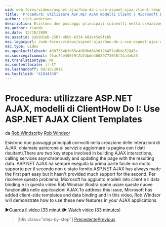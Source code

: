 ```yaml
---
uid: web-forms/videos/aspnet-ajax/how-do-i-use-aspnet-ajax-client-templates
title: 'Procedura: utilizzare ASP.NET AJAX modelli Client | Microsoft Docs'
author: rick-anderson
description: Esistono due passaggi principali coinvolti nella creazione delle interazioni di AJAX, chiamate asincrone ai servizi e aggiornare la pagina con i dati risultanti. H di ASP.NET AJAX...
ms.author: riande
ms.date: 12/18/2009
ms.assetid: 2ab9d1eb-25b7-4bb6-b334-b83e45e9fcbb
msc.legacyurl: /web-forms/videos/aspnet-ajax/how-do-i-use-aspnet-ajax-client-templates
msc.type: video
ms.openlocfilehash: 4087364bfd65e4d60bd0490126457edbde52845e
ms.sourcegitcommit: 45ac74e400f9f2b7dbded66297730f6f14a4eb25
ms.translationtype: MT
ms.contentlocale: it-IT
ms.lasthandoff: 08/16/2018
ms.locfileid: "41834338"
---
```

<a name="how-do-i-use-aspnet-ajax-client-templates"></a><span data-ttu-id="f3dbc-104">Procedura: utilizzare ASP.NET AJAX, modelli di Client</span><span class="sxs-lookup"><span data-stu-id="f3dbc-104">How Do I: Use ASP.NET AJAX Client Templates</span></span>
====================
<span data-ttu-id="f3dbc-105">da [Rob Windsor](https://twitter.com/robwindsor)</span><span class="sxs-lookup"><span data-stu-id="f3dbc-105">by [Rob Windsor](https://twitter.com/robwindsor)</span></span>

<span data-ttu-id="f3dbc-106">Esistono due passaggi principali coinvolti nella creazione delle interazioni di AJAX, chiamate asincrone ai servizi e aggiornare la pagina con i dati risultanti.</span><span class="sxs-lookup"><span data-stu-id="f3dbc-106">There are two key steps involved in building AJAX interactions, calling services asynchronously and updating the page with the resulting data.</span></span> <span data-ttu-id="f3dbc-107">ASP.NET AJAX ha sempre eseguita la prima parte facile ma molto supporto per il secondo non è stato fornito.</span><span class="sxs-lookup"><span data-stu-id="f3dbc-107">ASP.NET AJAX has always made the first part easy but it hasn't provided much support for the second.</span></span> <span data-ttu-id="f3dbc-108">Per risolvere questo problema, Microsoft ha aggiunto modelli lato client e il data binding e in questo video Rob Windsor illustra come usare queste nuove funzionalità nelle applicazioni AJAX.</span><span class="sxs-lookup"><span data-stu-id="f3dbc-108">To address this issue, Microsoft has added client-side templates and data binding and in this video, Rob Windsor will demonstrate how to use these new features in your AJAX applications.</span></span>

[<span data-ttu-id="f3dbc-109">&#9654;Guarda il video (33 minuti)</span><span class="sxs-lookup"><span data-stu-id="f3dbc-109">&#9654; Watch video (33 minutes)</span></span>](https://channel9.msdn.com/Blogs/ASP-NET-Site-Videos/how-do-i-use-aspnet-ajax-client-templates)

> [!div class="step-by-step"]
> [<span data-ttu-id="f3dbc-110">Precedente</span><span class="sxs-lookup"><span data-stu-id="f3dbc-110">Previous</span></span>](how-do-i-customize-error-handling-for-the-aspnet-ajax-updatepanel.md)
